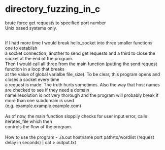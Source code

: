 # directory_fuzzing_in_c
brute force get requests to specified port number<br>Unix based systems only.
<br>

<br>
If I had more time I would break hello_socket into three smaller functions one to establish<br>
a socket connection, another to send get requests and a third to close the socket at the end of the program.<br>
Then I would call all three from the main function (putting the send request function in a loop that breaks<br>
at the value of global varialbe file_size).  To be clear, this program opens and closes a socket every time <br>
a request is made.  The truth hurts sometimes.  Also the way that host names are checked to see if they need a domain<br>
name resolution is not very thorough and the program will probably break if more than one subdomain is used <br>
(e.g. example.example.example.com)<br><br>
As of now, the main function sloppily checks for user input error, calls iterates_file which then <br>
controls the flow of the program.  <br>
<br>
How to use the program
 - ./a.out hostname port path/to/wordlist (request delay in seconds) | cat > output.txt<br><br>
